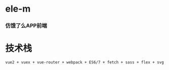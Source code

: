 # ele-m
### 仿饿了么APP前端
# 技术栈
`vue2 + vuex + vue-router + webpack + ES6/7 + fetch + sass + flex + svg`
